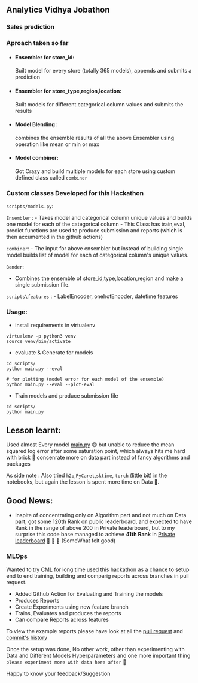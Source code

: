 ## Analytics Vidhya Jobathon

### Sales prediction

### Aproach taken so far

- #### Ensembler  for store_id:
    Built model for every store (totally 365 models), appends and submits a prediction

- #### Ensembler for store_type,region,location:
    Built models for different categorical column values and submits the results

- #### Model Blending :
   combines the ensemble results of all the above Ensembler using operation like mean or min or max

- #### Model combiner:
    Got Crazy and build multiple models for each store using custom defined class called `combiner`
   
### Custom classes Developed for this Hackathon

`scripts/models.py`:

`Ensembler` :
    - Takes model and categorical column unique values and builds one model for each of the categorical column
    - This Class has train,eval, predict functions are used to produce submission and reports (which is then accumented in the github actions)

`combiner`:
    - The input for above ensembler but instead of building single model builds list of model for each of categorical column's unique values.

`Bender`:
   - Combines the ensemble of store_id,type,location,region and make a single submission file.
       
`scripts\features` :
    - LabelEncoder, onehotEncoder, datetime features

### Usage:

- install requirements in virtualenv 
```
virtualenv -p python3 venv
source venv/bin/activate
```
- evaluate & Generate for  models

```
cd scripts/
python main.py --eval

# for plotting (model error for each model of the ensemble)
python main.py --eval --plot-eval
```
- Train models and produce submission file

```
cd scripts/
python main.py
```



## Lesson learnt: 
Used almost Every model [main.py](https://github.com/rajagurunath/AV-Hackathon/blob/feature/decisiontree/scripts/main.py#L9-L18) 😅 but 
unable to reduce the mean squared log error after some saturation point, which always hits me hard 
with brick 🧱 concenrate more on data part instead of fancy algorithms
and packages
    
As side note : Also tried `h2o`,`PyCaret`,`sktime`, `torch` (little bit) in the notebooks, but again the lesson is spent more time on Data 🧱.


## Good News:

- Inspite of concentrating only on Algorithm part and not much on Data part, got some 120th Rank on public leaderboard, 
  and expected to have Rank in the range of above 200 in Private leaderboard, but to my surprise this code base managed to achieve 
  **41th Rank** in [Private leaderboard](https://datahack.analyticsvidhya.com/contest/job-a-thon-september-2021/?utm_source=datahack&utm_medium=flashstrip&utm_campaign=jobathon#LeaderBoard) 🥳 🥳 🕺 (SomeWhat felt good)

### MLOps

Wanted to try [CML](https://cml.dev/) for long time used this hackathon as a chance to setup end to end training, 
building and comparig reports across branches in pull request.

- Added Github Action for Evaluating and Training the models
- Produces Reports
- Create Experiments using new feature branch
- Trains, Evaluates and produces the reports
- Can compare Reports across features

To view the example reports please have look at all the [pull request](https://github.com/rajagurunath/AV-Hackathon/pulls?q=) and [commit's history](https://github.com/rajagurunath/AV-Hackathon/commits/main)

Once the setup was done, No other work, other than experimenting with Data and Different Models 
Hyperparameters and one more important thing `please experiment more with data here after` 🧱



Happy to know your feedback/Suggestion

